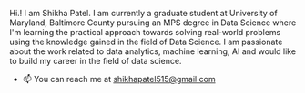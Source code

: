 Hi.! I am Shikha Patel. I am currently a graduate student at University of Maryland, Baltimore County pursuing an MPS degree in Data Science where I'm learning the practical approach towards solving real-world problems using the knowledge gained in the field of Data Science. I am passionate about the work related to data analytics, machine learning, AI and would like to build my career in the field of data science.
<!---
shikha0210/shikha0210 is a ✨ special ✨ repository because its `README.md` (this file) appears on your GitHub profile.
You can click the Preview link to take a look at your changes.
--->

- 📫 You can reach me at shikhapatel515@gmail.com

<!---
shikha0210/shikha0210 is a ✨ special ✨ repository because its `README.md` (this file) appears on your GitHub profile.
You can click the Preview link to take a look at your changes.
--->
